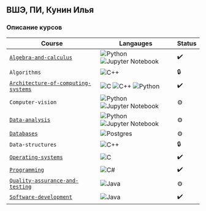 ## ВШЭ, ПИ, Кунин Илья

### Описание курсов

| Course                              | Langauges                                                                                                                                                                                                                                                                                                    | Status             |
| ----------------------------------- | ------------------------------------------------------------------------------------------------------------------------------------------------------------------------------------------------------------------------------------------------------------------------------------------------------------ | ------------------ |
| [`Algebra-and-calculus`](https://github.com/richerX/University/tree/main/Algebra-and-calculus)                           | ![Python](https://img.shields.io/badge/python-3670A0?style=for-the-badge&logo=python&logoColor=ffdd54) ![Jupyter Notebook](https://img.shields.io/badge/jupyter-%23FA0F00.svg?style=for-the-badge&logo=jupyter&logoColor=white)                                                                              | :heavy_check_mark: |
| `Algorithms`                                                                                                             | ![C++](https://img.shields.io/badge/c++-%2300599C.svg?style=for-the-badge&logo=c%2B%2B&logoColor=white)                                                                                                                                                                                                      | :lock:             |
| [`Architecture-of-computing-systems`](https://github.com/richerX/University/tree/main/Architecture-of-computing-systems) | ![C](https://img.shields.io/badge/c-%2300599C.svg?style=for-the-badge&logo=c&logoColor=white) ![C++](https://img.shields.io/badge/c++-%2300599C.svg?style=for-the-badge&logo=c%2B%2B&logoColor=white) ![Python](https://img.shields.io/badge/python-3670A0?style=for-the-badge&logo=python&logoColor=ffdd54) | :heavy_check_mark: |
| `Computer-vision`                                                                                                        | ![Python](https://img.shields.io/badge/python-3670A0?style=for-the-badge&logo=python&logoColor=ffdd54) ![Jupyter Notebook](https://img.shields.io/badge/jupyter-%23FA0F00.svg?style=for-the-badge&logo=jupyter&logoColor=white)                                                                              | :gear:             |
| [`Data-analysis`](https://github.com/richerX/University/tree/main/Data-analysis)                                         | ![Python](https://img.shields.io/badge/python-3670A0?style=for-the-badge&logo=python&logoColor=ffdd54) ![Jupyter Notebook](https://img.shields.io/badge/jupyter-%23FA0F00.svg?style=for-the-badge&logo=jupyter&logoColor=white)                                                                              | :gear:             |
| [`Databases`](https://github.com/richerX/University/tree/main/Databases)                                                 | ![Postgres](https://img.shields.io/badge/postgres-%23316192.svg?style=for-the-badge&logo=postgresql&logoColor=white)                                                                                                                                                                                         | :gear:             |
| `Data-structures`                                                                                                        | ![C++](https://img.shields.io/badge/c++-%2300599C.svg?style=for-the-badge&logo=c%2B%2B&logoColor=white)                                                                                                                                                                                                      | :lock:             |
| [`Operating-systems`](https://github.com/richerX/University/tree/main/Operating-systems)                                 | ![C](https://img.shields.io/badge/c-%2300599C.svg?style=for-the-badge&logo=c&logoColor=white)                                                                                                                                                                                                                | :heavy_check_mark: |
| [`Programming`](https://github.com/richerX/University/tree/main/Programming)                                             | ![C#](https://img.shields.io/badge/c%23-%23239120.svg?style=for-the-badge&logo=c-sharp&logoColor=white)                                                                                                                                                                                                      | :heavy_check_mark: |
| [`Quality-assurance-and-testing`](https://github.com/richerX/University/tree/main/Quality-assurance-and-testing)         | ![Java](https://img.shields.io/badge/java-%23ED8B00.svg?style=for-the-badge&logo=java&logoColor=white)                                                                                                                                                                                                       | :gear:             |
| [`Software-development`](https://github.com/richerX/University/tree/main/Software-development)                           | ![Java](https://img.shields.io/badge/java-%23ED8B00.svg?style=for-the-badge&logo=java&logoColor=white)                                                                                                                                                                                                       | :heavy_check_mark: |

